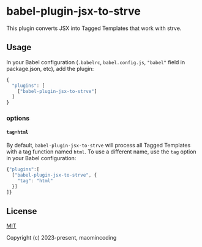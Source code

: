# babel-plugin-jsx-to-strve

This plugin converts JSX into Tagged Templates that work with strve.

## Usage

In your Babel configuration (`.babelrc`, `babel.config.js`, `"babel"` field in package.json, etc), add the plugin:

```js
{
  "plugins": [
    ["babel-plugin-jsx-to-strve"]
  ]
}
```

### options

#### `tag=html`

By default, `babel-plugin-jsx-to-strve` will process all Tagged Templates with a tag function named `html`. To use a different name, use the `tag` option in your Babel configuration:

```js
{"plugins":[
  ["babel-plugin-jsx-to-strve", {
    "tag": "html"
  }]
]}
```

## License

[MIT](http://opensource.org/licenses/MIT)

Copyright (c) 2023-present, maomincoding
